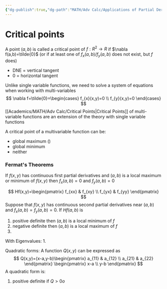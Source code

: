 ```yaml
---
{"dg-publish":true,"dg-path":"MATH/Adv Calc/Applications of Partial Derivatives.md","permalink":"/math/adv-calc/applications-of-partial-derivatives/","created":"2024-10-30T13:05:06.796-04:00","updated":"2025-07-08T11:02:45.879-04:00"}
---
```


# Critical points 
A point $(a,b)$ is called a critical point of $f:R^2\to R$ if $\nabla f(a,b)=\tilde{0}$ (or if at least one of $f_{x}(a,b)/f_{y}(a,b)$ does not exist, but $f$ does)

- DNE = vertical tangent
- 0 = horizontal tangent

Unlike single variable functions, we need to solve a system of equations when working with multi-variables
$$
\nabla f=\tilde{0}=\begin{cases}
f_{x}(x,y)=0 \\
f_{y}(x,y)=0
\end{cases}
$$
[[Academics/MATH/Adv Calc/Critical Points\|Critical Points]] of multi-variable functions are an extension of the theory with single variable functions

A critical point of a multivariable function can be:
- global maximum ()
- global minimum
- neither

### Fermat's Theorems
If $f(x,y)$ has continuous first partial derivatives and $(a,b)$ is a local maximum or minimum of $f(x,y)$ then $f_{x}(a,b)=0$ and $f_{y}(a,b)=0$

$$
Hf(x,y)=\begin{pmatrix}
f_{xx}  & f_{xy} \\
f_{yx} & f_{yy}
\end{pmatrix}
$$
 Suppose that $f(x,y)$ has continuous second partial derivatives near $(a,b)$ and $f_{x}(a,b)=f_{y}(a,b)=0$. If $Hf(a,b)$ is
 1. positive definite then $(a,b)$ is a local minimum of $f$
 2. negative definite then $(a,b)$ is a local maximum of $f$
 3. 

With Eigenvalues:
1. 

Quadratic forms:
A function $Q(x,y)$ can be expressed as
$$
Q(x,y)=(x-a,y-b)\begin{pmatrix}
a_{11} & a_{12} \\
a_{21} & a_{22}
\end{pmatrix}
\begin{pmatrix}
x-a \\
y-b
\end{pmatrix}
$$
A quadratic form is:
1. positive definite if $Q>0o$